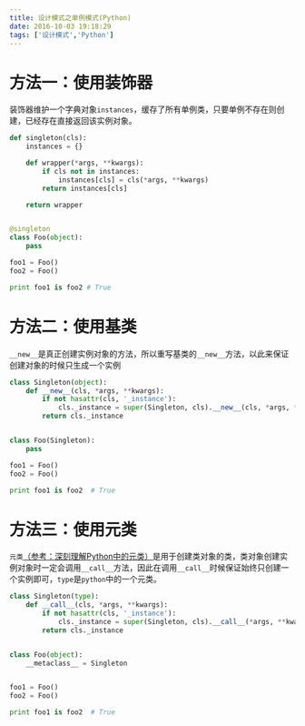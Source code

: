 ```yaml
---
title: 设计模式之单例模式(Python)
date: 2016-10-03 19:18:29
tags: ['设计模式','Python']
---
```


# 方法一：使用装饰器

装饰器维护一个字典对象`instances`，缓存了所有单例类，只要单例不存在则创建，已经存在直接返回该实例对象。
```python
def singleton(cls):
    instances = {}

    def wrapper(*args, **kwargs):
        if cls not in instances:
            instances[cls] = cls(*args, **kwargs)
        return instances[cls]

    return wrapper


@singleton
class Foo(object):
    pass

foo1 = Foo()
foo2 = Foo()

print foo1 is foo2 # True
```
<!-- more -->

# 方法二：使用基类

`__new__`是真正创建实例对象的方法，所以重写基类的`__new__`方法，以此来保证创建对象的时候只生成一个实例
```python
class Singleton(object):
    def __new__(cls, *args, **kwargs):
        if not hasattr(cls, '_instance'):
            cls._instance = super(Singleton, cls).__new__(cls, *args, **kwargs)
        return cls._instance


class Foo(Singleton):
    pass

foo1 = Foo()
foo2 = Foo()

print foo1 is foo2  # True
```
# 方法三：使用元类

`元类`[（参考：深刻理解Python中的元类）](http://nijintianzhenhaokan.party/2016/10/03/%E6%B7%B1%E5%88%BB%E7%90%86%E8%A7%A3Python%E4%B8%AD%E7%9A%84%E5%85%83%E7%B1%BB-metaclass/)是用于创建类对象的类，类对象创建实例对象时一定会调用`__call__`方法，因此在调用`__call__`时候保证始终只创建一个实例即可，`type`是`python`中的一个元类。
```python
class Singleton(type):
    def __call__(cls, *args, **kwargs):
        if not hasattr(cls, '_instance'):
            cls._instance = super(Singleton, cls).__call__(*args, **kwargs)
        return cls._instance


class Foo(object):
    __metaclass__ = Singleton


foo1 = Foo()
foo2 = Foo()

print foo1 is foo2  # True
```
